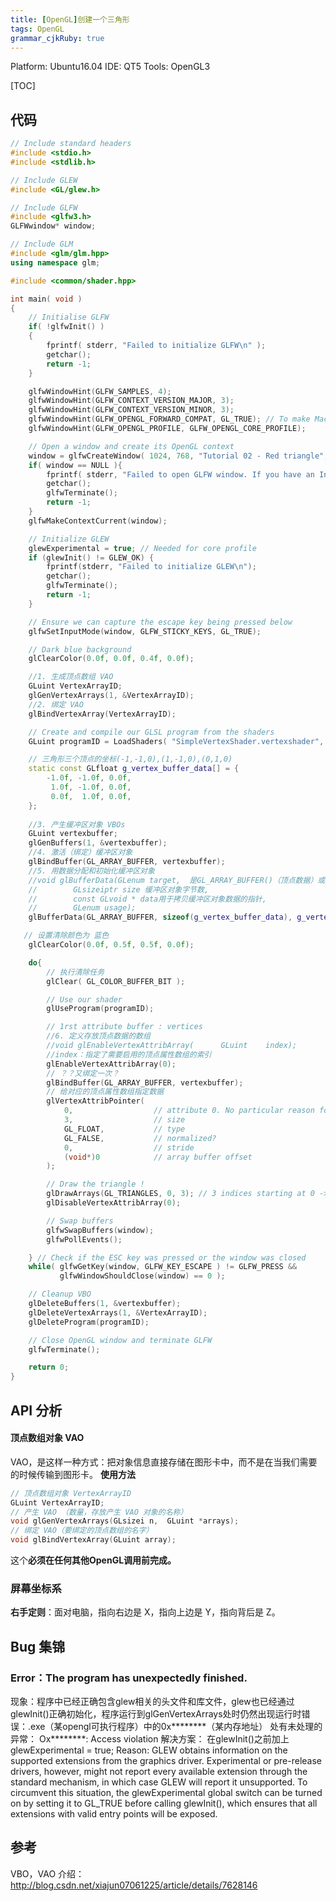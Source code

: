```yaml
---
title: [OpenGL]创建一个三角形
tags: OpenGL
grammar_cjkRuby: true
---
```

Platform: Ubuntu16.04
IDE: QT5
Tools: OpenGL3

[TOC]

## 代码
```cpp
// Include standard headers
#include <stdio.h>
#include <stdlib.h>

// Include GLEW
#include <GL/glew.h>

// Include GLFW
#include <glfw3.h>
GLFWwindow* window;

// Include GLM
#include <glm/glm.hpp>
using namespace glm;

#include <common/shader.hpp>

int main( void )
{
    // Initialise GLFW
    if( !glfwInit() )
    {
        fprintf( stderr, "Failed to initialize GLFW\n" );
        getchar();
        return -1;
    }

    glfwWindowHint(GLFW_SAMPLES, 4);
    glfwWindowHint(GLFW_CONTEXT_VERSION_MAJOR, 3);
    glfwWindowHint(GLFW_CONTEXT_VERSION_MINOR, 3);
    glfwWindowHint(GLFW_OPENGL_FORWARD_COMPAT, GL_TRUE); // To make MacOS happy; should not be needed
    glfwWindowHint(GLFW_OPENGL_PROFILE, GLFW_OPENGL_CORE_PROFILE);

    // Open a window and create its OpenGL context
    window = glfwCreateWindow( 1024, 768, "Tutorial 02 - Red triangle", NULL, NULL);
    if( window == NULL ){
        fprintf( stderr, "Failed to open GLFW window. If you have an Intel GPU, they are not 3.3 compatible. Try the 2.1 version of the tutorials.\n" );
        getchar();
        glfwTerminate();
        return -1;
    }
    glfwMakeContextCurrent(window);

    // Initialize GLEW
    glewExperimental = true; // Needed for core profile
    if (glewInit() != GLEW_OK) {
        fprintf(stderr, "Failed to initialize GLEW\n");
        getchar();
        glfwTerminate();
        return -1;
    }

    // Ensure we can capture the escape key being pressed below
    glfwSetInputMode(window, GLFW_STICKY_KEYS, GL_TRUE);

    // Dark blue background
    glClearColor(0.0f, 0.0f, 0.4f, 0.0f);

	//1. 生成顶点数组 VAO 
    GLuint VertexArrayID;
    glGenVertexArrays(1, &VertexArrayID);
    //2. 绑定 VAO
    glBindVertexArray(VertexArrayID);

    // Create and compile our GLSL program from the shaders
    GLuint programID = LoadShaders( "SimpleVertexShader.vertexshader", "SimpleFragmentShader.fragmentshader" );

	// 三角形三个顶点的坐标(-1,-1,0),(1,-1,0),(0,1,0)
    static const GLfloat g_vertex_buffer_data[] = {
        -1.0f, -1.0f, 0.0f,
         1.0f, -1.0f, 0.0f,
         0.0f,  1.0f, 0.0f,
    };
    
	//3. 产生缓冲区对象 VBOs 
    GLuint vertexbuffer;
    glGenBuffers(1, &vertexbuffer);
    //4. 激活（绑定）缓冲区对象
    glBindBuffer(GL_ARRAY_BUFFER, vertexbuffer);
    //5. 用数据分配和初始化缓冲区对象
    //void glBufferData(GLenum target,  是GL_ARRAY_BUFFER()（顶点数据）或GL_ELEMENT_ARRAY_BUFFER(索引数据)
    //        GLsizeiptr size 缓冲区对象字节数,
    //        const GLvoid * data用于拷贝缓冲区对象数据的指针,
    //        GLenum usage);
    glBufferData(GL_ARRAY_BUFFER, sizeof(g_vertex_buffer_data), g_vertex_buffer_data, GL_STATIC_DRAW);

   // 设置清除颜色为 蓝色
    glClearColor(0.0f, 0.5f, 0.5f, 0.0f); 

    do{
        // 执行清除任务
        glClear( GL_COLOR_BUFFER_BIT );

        // Use our shader
        glUseProgram(programID);

        // 1rst attribute buffer : vertices
        //6. 定义存放顶点数据的数组
        //void glEnableVertexAttribArray(      GLuint    index);
		//index：指定了需要启用的顶点属性数组的索引
        glEnableVertexAttribArray(0);
        // ？？又绑定一次？
        glBindBuffer(GL_ARRAY_BUFFER, vertexbuffer);
        // 给对应的顶点属性数组指定数据
        glVertexAttribPointer(
            0,                  // attribute 0. No particular reason for 0, but must match the layout in the shader.
            3,                  // size
            GL_FLOAT,           // type
            GL_FALSE,           // normalized?
            0,                  // stride
            (void*)0            // array buffer offset
        );

        // Draw the triangle !
        glDrawArrays(GL_TRIANGLES, 0, 3); // 3 indices starting at 0 -> 1 triangle
        glDisableVertexAttribArray(0);

        // Swap buffers
        glfwSwapBuffers(window);
        glfwPollEvents();

    } // Check if the ESC key was pressed or the window was closed
    while( glfwGetKey(window, GLFW_KEY_ESCAPE ) != GLFW_PRESS &&
           glfwWindowShouldClose(window) == 0 );

    // Cleanup VBO
    glDeleteBuffers(1, &vertexbuffer);
    glDeleteVertexArrays(1, &VertexArrayID);
    glDeleteProgram(programID);

    // Close OpenGL window and terminate GLFW
    glfwTerminate();

    return 0;
}

```

## API 分析
#### 顶点数组对象 VAO
VAO，是这样一种方式：把对象信息直接存储在图形卡中，而不是在当我们需要的时候传输到图形卡。
**使用方法**
```cpp
// 顶点数组对象 VertexArrayID
GLuint VertexArrayID;
// 产生 VAO （数量，存放产生 VAO 对象的名称）
void glGenVertexArrays(GLsizei n,  GLuint *arrays);
// 绑定 VAO（要绑定的顶点数组的名字）
void glBindVertexArray(GLuint array);
```
这个**必须在任何其他OpenGL调用前完成。**

### 屏幕坐标系
**右手定则**：面对电脑，指向右边是 X，指向上边是 Y，指向背后是 Z。


## Bug 集锦
### Error：The program has unexpectedly finished.
现象：程序中已经正确包含glew相关的头文件和库文件，glew也已经通过glewInit()正确初始化，程序运行到glGenVertexArrays处时仍然出现运行时错误：.exe（某opengl可执行程序）中的0x********（某内存地址） 处有未处理的异常： Ox********: Access violation
解决方案：
 在glewInit()之前加上glewExperimental = true;
Reason:
GLEW obtains information on the supported extensions from the graphics driver. Experimental or pre-release drivers, however, might not report every available extension through the standard mechanism, in which case GLEW will report it unsupported. To circumvent this situation, the glewExperimental global switch can be turned on by setting it to GL_TRUE before calling glewInit(), which ensures that all extensions with valid entry points will be exposed. 

###

##  参考
VBO，VAO 介绍：http://blog.csdn.net/xiajun07061225/article/details/7628146